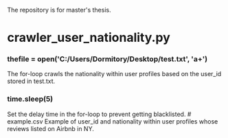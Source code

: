 The repository is for master's thesis.  
# crawler_user_nationality.py
<H3>thefile = open('C:/Users/Dormitory/Desktop/test.txt', 'a+')</H3>  
The for-loop crawls the nationality within user profiles based on the user_id stored in test.txt.  
<H3>time.sleep(5)</H3>  
Set the delay time in the for-loop to prevent getting blacklisted.  
# example.csv
Example of user_id and nationality within user profiles whose reviews listed on Airbnb in NY.
